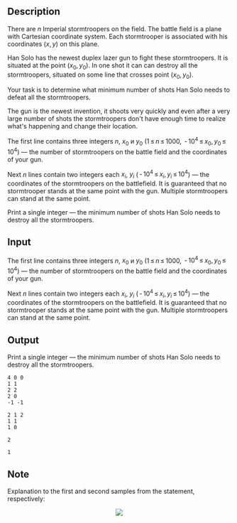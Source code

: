 ## Description

<div><p>There are <span class="tex-span"><i>n</i></span> Imperial stormtroopers on the field. The battle field is a plane with Cartesian coordinate system. Each stormtrooper is associated with his coordinates <span class="tex-span">(<i>x</i>, <i>y</i>)</span> on this plane. </p><p>Han Solo has the newest duplex lazer gun to fight these stormtroopers. It is situated at the point <span class="tex-span">(<i>x</i><sub class="lower-index">0</sub>, <i>y</i><sub class="lower-index">0</sub>)</span>. In one shot it can can destroy all the stormtroopers, situated on some line that crosses point <span class="tex-span">(<i>x</i><sub class="lower-index">0</sub>, <i>y</i><sub class="lower-index">0</sub>)</span>.</p><p>Your task is to determine what minimum number of shots Han Solo needs to defeat all the stormtroopers.</p><p>The gun is the newest invention, it shoots very quickly and even after a very large number of shots the stormtroopers don't have enough time to realize what's happening and change their location. </p></div><div class="input-specification"><p>The first line contains three integers <span class="tex-span"><i>n</i></span>, <span class="tex-span"><i>x</i><sub class="lower-index">0</sub></span> и <span class="tex-span"><i>y</i><sub class="lower-index">0</sub></span> (<span class="tex-span">1 ≤ <i>n</i> ≤ 1000</span>, <span class="tex-span"> - 10<sup class="upper-index">4</sup> ≤ <i>x</i><sub class="lower-index">0</sub>, <i>y</i><sub class="lower-index">0</sub> ≤ 10<sup class="upper-index">4</sup></span>) — the number of stormtroopers on the battle field and the coordinates of your gun.</p><p>Next <span class="tex-span"><i>n</i></span> lines contain two integers each <span class="tex-span"><i>x</i><sub class="lower-index"><i>i</i></sub></span>, <span class="tex-span"><i>y</i><sub class="lower-index"><i>i</i></sub></span> (<span class="tex-span"> - 10<sup class="upper-index">4</sup> ≤ <i>x</i><sub class="lower-index"><i>i</i></sub>, <i>y</i><sub class="lower-index"><i>i</i></sub> ≤ 10<sup class="upper-index">4</sup></span>) — the coordinates of the stormtroopers on the battlefield. It is guaranteed that no stormtrooper stands at the same point with the gun. Multiple stormtroopers can stand at the same point.</p></div><div class="output-specification"><p>Print a single integer — the minimum number of shots Han Solo needs to destroy all the stormtroopers. </p></div>

## Input

<p>The first line contains three integers <span class="tex-span"><i>n</i></span>, <span class="tex-span"><i>x</i><sub class="lower-index">0</sub></span> и <span class="tex-span"><i>y</i><sub class="lower-index">0</sub></span> (<span class="tex-span">1 ≤ <i>n</i> ≤ 1000</span>, <span class="tex-span"> - 10<sup class="upper-index">4</sup> ≤ <i>x</i><sub class="lower-index">0</sub>, <i>y</i><sub class="lower-index">0</sub> ≤ 10<sup class="upper-index">4</sup></span>) — the number of stormtroopers on the battle field and the coordinates of your gun.</p><p>Next <span class="tex-span"><i>n</i></span> lines contain two integers each <span class="tex-span"><i>x</i><sub class="lower-index"><i>i</i></sub></span>, <span class="tex-span"><i>y</i><sub class="lower-index"><i>i</i></sub></span> (<span class="tex-span"> - 10<sup class="upper-index">4</sup> ≤ <i>x</i><sub class="lower-index"><i>i</i></sub>, <i>y</i><sub class="lower-index"><i>i</i></sub> ≤ 10<sup class="upper-index">4</sup></span>) — the coordinates of the stormtroopers on the battlefield. It is guaranteed that no stormtrooper stands at the same point with the gun. Multiple stormtroopers can stand at the same point.</p>

## Output

<p>Print a single integer — the minimum number of shots Han Solo needs to destroy all the stormtroopers. </p>





```input1
4 0 0
1 1
2 2
2 0
-1 -1

```




```input2
2 1 2
1 1
1 0

```




```output1
2

```




```output2
1

```



## Note

<p>Explanation to the first and second samples from the statement, respectively: </p><center> <img class="tex-graphics" src="file://jFB0Nsd0.png" style="max-width: 100.0%;max-height: 100.0%;"> </center>

